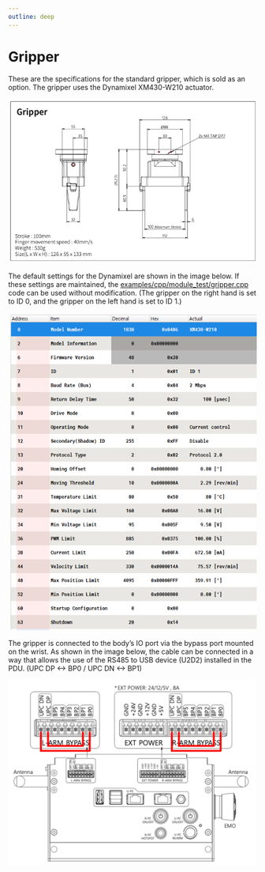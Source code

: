 ```yaml
---
outline: deep
---
```


# Gripper

These are the specifications for the standard gripper, which is sold as an option. The gripper uses the Dynamixel XM430-W210 actuator.

![alt text](/images/rby_gripper_info.png)

The default settings for the Dynamixel are shown in the image below. If these settings are maintained, the [examples/cpp/module_test/gripper.cpp](https://github.com/RainbowRobotics/rby1-sdk/blob/main/examples/cpp/module_test/gripper.cpp) code can be used without modification. (The gripper on the right hand is set to ID 0, and the gripper on the left hand is set to ID 1.)

![alt text](/images/rby1_gripper_dynamixel_parameters.png)

The gripper is connected to the body’s IO port via the bypass port mounted on the wrist. As shown in the image below, the cable can be connected in a way that allows the use of the RS485 to USB device (U2D2) installed in the PDU. (UPC DP <-> BP0 / UPC DN <-> BP1)

![alt text](/images/rby_gripper_io_connection.png)